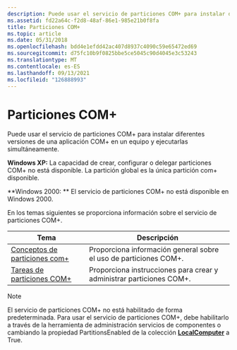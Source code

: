```yaml
---
description: Puede usar el servicio de particiones COM+ para instalar diferentes versiones de una aplicación COM+ en un equipo y ejecutarlas simultáneamente.
ms.assetid: fd22a64c-f2d8-48af-86e1-985e21b0f8fa
title: Particiones COM+
ms.topic: article
ms.date: 05/31/2018
ms.openlocfilehash: bdd4e1efdd42ac407d8937c4090c59e65472ed69
ms.sourcegitcommit: d75fc10b9f0825bbe5ce5045c90d4045e3c53243
ms.translationtype: MT
ms.contentlocale: es-ES
ms.lasthandoff: 09/13/2021
ms.locfileid: "126888993"
---
```

# <a name="com-partitions"></a>Particiones COM+

Puede usar el servicio de particiones COM+ para instalar diferentes versiones de una aplicación COM+ en un equipo y ejecutarlas simultáneamente.

**Windows XP:** La capacidad de crear, configurar o delegar particiones COM+ no está disponible. La partición global es la única partición com+ disponible.

**Windows 2000: ** El servicio de particiones COM+ no está disponible en Windows 2000.

En los temas siguientes se proporciona información sobre el servicio de particiones COM+.



| Tema                                                               | Descripción                                                                 |
|---------------------------------------------------------------------|-----------------------------------------------------------------------------|
| [Conceptos de particiones com+](com--partitions-concepts.md)<br/> | Proporciona información general sobre el uso de particiones COM+.<br/>                   |
| [Tareas de particiones COM+](com--partitions-tasks.md)<br/>       | Proporciona instrucciones para crear y administrar particiones COM+.<br/> |



 

> [!Note]  
> El servicio de particiones COM+ no está habilitado de forma predeterminada. Para usar el servicio de particiones COM+, debe habilitarlo a través de la herramienta de administración servicios de componentes o cambiando la propiedad PartitionsEnabled de la colección [**LocalComputer**](localcomputer.md) a True.

 

 

 




